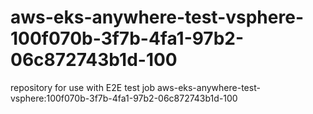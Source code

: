 # aws-eks-anywhere-test-vsphere-100f070b-3f7b-4fa1-97b2-06c872743b1d-100
repository for use with E2E test job aws-eks-anywhere-test-vsphere:100f070b-3f7b-4fa1-97b2-06c872743b1d-100
